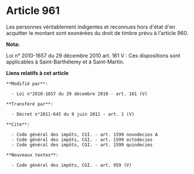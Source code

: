 # Article 961

Les personnes véritablement indigentes et reconnues hors d'état d'en acquitter le montant sont exonérées du droit de timbre
prévu à l'article 960.

**Nota:**

Loi n° 2010-1657 du 29 décembre 2010 art. 161 V : Ces dispositions sont applicables à Saint-Barthélemy et à Saint-Martin.

**Liens relatifs à cet article**

	**Modifié par**:

	  - Loi n°2010-1657 du 29 décembre 2010 - art. 161 (V)

	**Transféré par**:

	  - Décret n°2011-645 du 9 juin 2011 - art. 1 (V)

	**Cite**:

	  - Code général des impôts, CGI. - art. 1599 novodecies A
	  - Code général des impôts, CGI. - art. 1599 octodecies
	  - Code général des impôts, CGI. - art. 1599 quindecies

	**Nouveaux textes**:

	  - Code général des impôts, CGI. - art. 959 (V)
